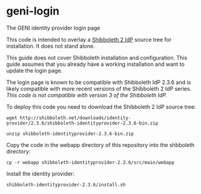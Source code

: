 # geni-login
The GENI identity provider login page

This code is intended to overlay a
[Shibboleth 2 IdP](https://wiki.shibboleth.net/confluence/display/SHIB2/Home)
source tree for installation. It does not stand alone.

This guide does not cover Shibboleth installation and configuration. This
guide assumes that you already have a working installation and want to
update the login page.

The login page is known to be compatible with Shibboleth IdP 2.3.6 and is
likely compatible with more recent versions of the Shibboleth 2 IdP series.
_This code is not compatible with version 3 of the Shibboleth IdP._

To deploy this code you need to download the Shibboleth 2 IdP source tree:

```
wget http://shibboleth.net/downloads/identity-provider/2.3.6/shibboleth-identityprovider-2.3.6-bin.zip

unzip shibboleth-identityprovider-2.3.6-bin.zip
```

Copy the code in the webapp directory of this repository into the
shbboleth directory:

```
cp -r webapp shibboleth-identityprovider-2.3.6/src/main/webapp
```

Install the identity provider:

```
shibboleth-identityprovider-2.3.6/install.sh
```
